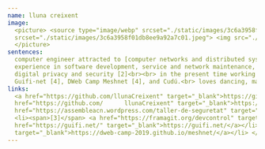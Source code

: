 ```yaml
---
name: lluna creixent
image:
  <picture> <source type="image/webp" srcset="./static/images/3c6a3958f01db8ee9a92a7c01.webp"> <source type="image/jpeg"
  srcset="./static/images/3c6a3958f01db8ee9a92a7c01.jpeg"> <img src="./static/images/3c6a3958f01db8ee9a92a7c01.jpeg"  alt="member image" class="member-img">
  </picture>
sentences:
  computer engineer attracted to [computer networks and distributed systems], [free sofware and social projects], [technical sovereignty]<br><br> with
  experience in software development, service and network maintenance, research [1], IT support for community organizations and workshop facilitation about
  digital privacy and security [2]<br><br> in the present time working as software engineer in CirclesUBI, and Devcontrol [3]. In the past contributed to
  Guifi·net [4], DWeb Camp Meshnet [4], and Cudú.<br> loves dancing, maths, nature, friends, tropikal mood, and collectivism<br>
links:
  <a href="https://github.com/llunaCreixent" target="_blank">https://github.com/llunaCreixent</a> <ul> <li><span>[1]</span> <a
  href="https://github.com/      llunaCreixent" target="_blank">https://dsg.ac.upc.edu/meshdapp</a></li> <li><span>[2]</span> <a
  href="https://assembleacn.wordpress.com/taller-de-seguretat" target="_blank">https://assembleacn.wordpress.com/taller-de-seguretat</a></li>
  <li><span>[3]</span> <a href="https://framagit.org/devcontrol" target="_blank">https://framagit.org/devcontrol</a></li><li><span>[4]</span> <a
  href="https://guifi.net/" target="_blank">https://guifi.net/</a></li><li><span>[5]</span> <a href="https://dweb-camp-2019.github.io/meshnet/"
  target="_blank">https://dweb-camp-2019.github.io/meshnet/</a></li> </ul>
---
```

